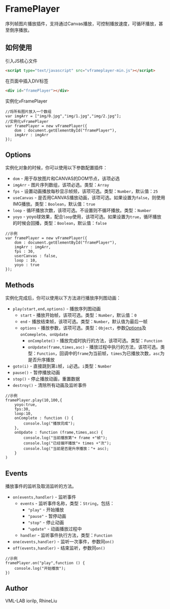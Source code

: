 # FramePlayer
序列帧图片播放插件，支持通过Canvas播放，可控制播放速度，可循环播放，甚至倒序播放。
## 如何使用
引入JS核心文件
```html
<script type="text/javascript" src="vframeplayer-min.js"></script>
 ```
在页面中插入DIV标签
```html
<div id="framePlayer"></div>
 ```
实例化vFramePlayer
```JS
//将所有图片放入一个数组
var imgArr = ["img/0.jpg","img/1.jpg","img/2.jpg"];
//实例化vFramePlayer
var framePlayer = new vFramePlayer({
    dom : document.getElementById("framePlayer"),
    imgArr : imgArr
});
```
## <span id="Options">Options</span>
实例化对象的时候，你可以使用以下参数配置插件：
- `dom` - 用于存放图片和CANVAS的DOM节点，该项必选
- `imgArr` - 图片序列数组，该项必选。类型：`Array`
- `fps` - 设置动画播放每秒显示帧频，该项可选。类型：`Number`，默认值：`25`
- `useCanvas` - 是否用CANVAS播放动画，该项可选。如果设置为`false`，则使用IMG播放。类型：`Boolean`，默认值：`true`
- `loop` - 循环播放次数，该项可选。不设置则不循环播放。类型：`Number`
- `yoyo` - yoyo球效果，配合`loop`使用，该项可选。如果设置为`true`，循环播放的时候会回播，类型：`Boolean`，默认值：`false`
```JS
//示例
var framePlayer = new vFramePlayer({
    dom : document.getElementById("framePlayer"),
    imgArr : imgArr,
    fps : 30,
    userCanvas : false,
    loop : 10,
    yoyo : true
});
```
## Methods
实例化完成后，你可以使用以下方法进行播放序列图动画：
- `play(start,end,options)` - 播放序列图动画
    - `start` - 播放开始帧，该项可选。类型：`Number`，默认值：`0`
    - `end` - 播放结束帧，该项可选。类型：`Number`，默认值为最后一帧
    - `options` - 播放参数，该项可选。类型：`Object`，参数[Options](#Options)及`onComeplete`、`onUpdate`
        - `onComplete()` - 播放完成时执行的方法，该项可选。类型：`Function`
        - `onUpdate(frame,times,asc)` - 播放过程中执行的方法，该项可选。类型：`Function`，回调中的`frame`为当前帧，`times`为已播放次数，`asc`为是否升序播放
- `goto(i)` - 直接跳到第`i`帧，`i`必选。`i`类型：`Number`
- `pause()` - 暂停播放动画
- `stop()` - 停止播放动画，重置数据
- `destroy()` - 清除所有动画及监听事件
```JS
//示例
framePlayer.play(10,100,{
    yoyo:true,
    fps:30,
    loop:10,
    onComplete : function () {
        console.log("播放完成");
    },
    onUpdate : function (frame,times,asc) {
        console.log("当前播放第"+ frame +"帧");
        console.log("已经循环播放"+ times +"次");
        console.log("当前是否是升序播放："+ asc);
    }
)
```
## Events
播放事件的监听及取消监听的方法。
- `on(events,handler)` - 监听事件
    - `events` - 监听事件名称，类型：`String`，包括：
        - `"play"` - 开始播放
        - `"pause"` - 暂停动画
        - `"stop"` - 停止动画
        - `"update"` - 动画播放过程中
    - `handler` - 监听事件执行方法，类型：`Function`
- `one(events,handler)` - 监听一次事件，参数同`on()`
- `off(events,handler)` - 结束监听，参数同`on()`
```JS
//示例
framePlayer.on("play",function () {
    console.log("开始播放");
})
```
## Author
VML-LAB iorilp, RhineLiu
